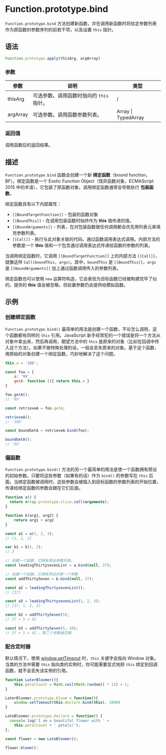# Function.prototype.bind

`Function.prototype.bind` 方法创建新函数，并在调用新函数时将给定参数列表作为原函数的参数序列的前若干项，以及设置 `this` 指针。

## 语法

```js
Function.prototype.apply(thisArg, argArray)
```

### 参数

| 参数     | 说明                                     | 类型                |
| -------- | ---------------------------------------- | ------------------- |
| thisArg  | 可选参数。调用函数时指向的 `this` 指针。 | /                   |
| argArray | 可选参数。调用函数参数列表。             | Array \| TypedArray |

### 返回值

调用函数后的返回结果。

## 描述

`Function.prototype.bind` 函数会创建一个新 **绑定函数**（bound function，BF）。绑定函数是一个 Exotic Function Object（怪异函数对象，ECMAScript 2015 中的术语），它包装了原函数对象。调用绑定函数通常会导致执行 **包装函数**。

绑定函数具有以下内部属性：

- `[[BoundTargetFunction]]` - 包装的函数对象
- `[[BoundThis]]` - 在调用包装函数时始终作为 **this** 值传递的值。
- `[[BoundArguments]]` - 列表，在对包装函数做任何调用都会优先用列表元素填充参数列表。
- `[[Call]]` - 执行与此对象关联的代码。通过函数调用表达式调用。内部方法的参数是一个 **this** 值和一个包含通过调用表达式传递给函数的参数的列表。

当调用绑定函数时，它调用 `[[BoundTargetFunction]]` 上的内部方法 `[[Call]]`，就像这样 `Call(boundThis, args)`。其中，`boundThis` 是 `[[BoundThis]]`，`args` 是 `[[BoundArguments]]` 加上通过函数调用传入的参数列表。

绑定函数也可以使用 `new` 运算符构造，它会表现为目标函数已经被构建完毕了似的。提供的 **this** 值会被忽略，但前置参数仍会提供给模拟函数。

## 示例

### 创建绑定函数

`Function.prototype.bind()` 最简单的用法是创建一个函数，不论怎么调用，这个函数都有同样的 `this` 引用。JavaScript 新手经常犯的一个错误是将一个方法从对象中拿出来，然后再调用，期望方法中的 `this` 是原来的对象（比如在回调中传入这个方法）。如果不做特殊处理的话，一般会丢失原来的对象。基于这个函数，用原始的对象创建一个绑定函数，巧妙地解决了这个问题。

```js
this.a = '100';

const foo = {
    a: '99',
    getA: function (){ return this.a }
}

foo.getA();
// '99'

const retrieveA = foo.getA;

retrieveA();
// '100'

const boundGetA = retrieveA.bind(foo);

boundGetA();
// '99'
```

### 偏函数

`Function.prototype.bind()` 方法的另一个最简单的用法是使一个函数拥有预设的初始参数。只要将这些参数（如果有的话）作为 `bind()` 的参数写在 `this` 后面。当绑定函数被调用时，这些参数会被插入到目标函数的参数列表的开始位置，传递给绑定函数的参数会跟在它们后面。

```js
function a() {
  return Array.prototype.slice.call(arguments);
}

function b(arg1, arg2) {
    return arg1 + arg2
}

const a1 = a(1, 2, 3);
// [1, 2, 3]

var b1 = b(1, 2);
// 3

// 创建一个函数，它拥有预设参数列表。
const leadingThirtysevenList = a.bind(null, 37);

// 创建一个函数，它拥有预设的第一个参数
const addThirtySeven = b.bind(null, 37); 

const a2 = leadingThirtysevenList(); 
// [37]

const a3 = leadingThirtysevenList(1, 2, 3); 
// [37, 1, 2, 3]

const b2 = addThirtySeven(5); 
// 37 + 5 = 42 

const b3 = addThirtySeven(5, 10);
// 37 + 5 = 42 ，第二个参数被忽略
```

### 配合定时器

默认情况下，使用 [window.setTimeout](../../../../browser-object-model/the-window-object/timers/setTimeOut.md) 时，`this` 关键字会指向 Window 对象。当类的方法中需要 `this` 指向类的实例时，你可能需要显式地把 `this` 绑定到回调函数，就不会丢失该实例的引用。

```js
function LaterBloomer(){
    this.petalCount = Math.ceil(Math.random() * 12) + 1;
}

LaterBloomer.prototype.bloom = function(){
    window.setTimeout(this.declare.bind(this), 1000)
}

LateBloomer.prototype.declare = function() {
  console.log('I am a beautiful flower with ' +
    this.petalCount + ' petals!');
};

const flower = new LateBloomer();

flower.bloom();
```

